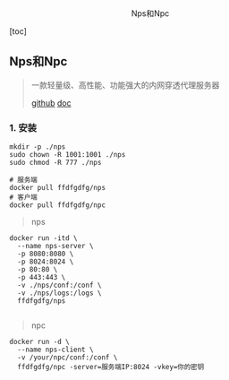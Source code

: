 <center>Nps和Npc</center>



[toc]









## Nps和Npc

> 一款轻量级、高性能、功能强大的内网穿透代理服务器
>
> [github](https://github.com/ehang-io/nps/tree/master)  [doc](https://ehang-io.github.io/nps/#/)









### 1. 安装

```shell
mkdir -p ./nps
sudo chown -R 1001:1001 ./nps
sudo chmod -R 777 ./nps

# 服务端
docker pull ffdfgdfg/nps
# 客户端
docker pull ffdfgdfg/npc
```

> nps

```shell
docker run -itd \
  --name nps-server \
  -p 8080:8080 \
  -p 8024:8024 \
  -p 80:80 \
  -p 443:443 \
  -v ./nps/conf:/conf \
  -v ./nps/logs:/logs \
  ffdfgdfg/nps
  
```

> npc

```shell
docker run -d \
  --name nps-client \
  -v /your/npc/conf:/conf \
  ffdfgdfg/npc -server=服务端IP:8024 -vkey=你的密钥
```

